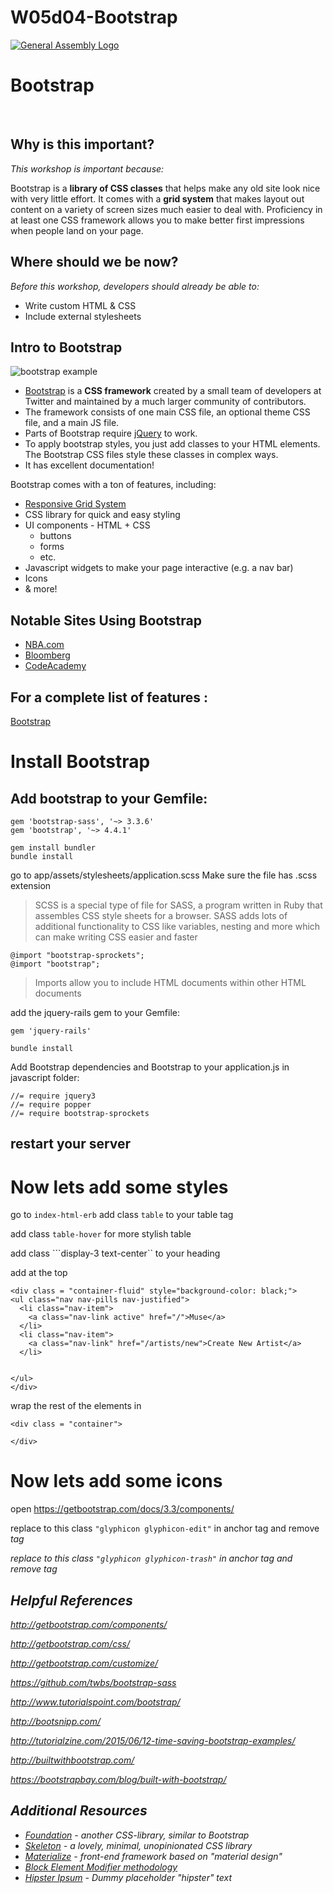 # W05d04-Bootstrap
[![General Assembly Logo](https://camo.githubusercontent.com/1a91b05b8f4d44b5bbfb83abac2b0996d8e26c92/687474703a2f2f692e696d6775722e636f6d2f6b6538555354712e706e67)](https://generalassemb.ly/education/web-development-immersive)

# Bootstrap 
<br>

## Why is this important?
<!-- framing the "why" in big-picture/real world examples -->
*This workshop is important because:*

Bootstrap is a **library of CSS classes** that helps make any old site look nice with very little effort. It comes with a **grid system** that makes layout out content on a variety of screen sizes much easier to deal with. Proficiency in at least one CSS framework allows you to make better first impressions when people land on your page.



## Where should we be now?
<!-- call out the skills that are prerequisites -->
*Before this workshop, developers should already be able to:*

- Write custom HTML & CSS
- Include external stylesheets



## Intro to Bootstrap
![bootstrap example](https://upload.wikimedia.org/wikipedia/commons/thumb/6/66/Twitter_Bootstrap_Under_Firefox_32.png/1200px-Twitter_Bootstrap_Under_Firefox_32.png)

* [Bootstrap](http://getbootstrap.com/) is a **CSS framework** created by a small team of developers at Twitter and maintained by a much larger community of contributors.
* The framework consists of one main CSS file, an optional theme CSS file, and a main JS file.
* Parts of Bootstrap require [jQuery](https://code.jquery.com/) to work.
* To apply bootstrap styles, you just add classes to your HTML elements. The Bootstrap CSS files style these classes in complex ways.
* It has excellent documentation!

Bootstrap comes with a ton of features, including:

- [Responsive Grid System](https://getbootstrap.com/docs/4.0/examples/grid/)
- CSS library for quick and easy styling
- UI components - HTML + CSS
  - buttons
  - forms
  - etc.
- Javascript widgets to make your page interactive (e.g. a nav bar)
- Icons
- & more!

## Notable Sites Using Bootstrap

* [NBA.com](http://www.nba.com/)
* [Bloomberg](http://www.bloomberg.com/)
* [CodeAcademy](https://www.codecademy.com/)



## For a complete list of features :  

[Bootstrap](http://getbootstrap.com/)



# Install Bootstrap
## Add bootstrap to your Gemfile:
```
gem 'bootstrap-sass', '~> 3.3.6'
gem 'bootstrap', '~> 4.4.1'

```
```
gem install bundler
bundle install
```
 go to app/assets/stylesheets/application.scss 
 Make sure the file has .scss extension 

 > SCSS is a special type of file for SASS, a program written in Ruby that assembles CSS style sheets for a browser. SASS adds lots of additional functionality to CSS like variables, nesting and more which can make writing CSS easier and faster
```
@import "bootstrap-sprockets";
@import "bootstrap";
```
> Imports allow you to include HTML documents within other HTML documents 

add the jquery-rails gem to your Gemfile:
```
gem 'jquery-rails'
```
```
bundle install
```

Add Bootstrap dependencies and Bootstrap to your application.js in javascript folder:
```
//= require jquery3
//= require popper
//= require bootstrap-sprockets
```
## restart your server


# Now lets add some styles 


go to ```index-html-erb``` add class ```table``` to your table tag

add class ```table-hover``` for more stylish table 

add class ```display-3 text-center`` to your heading

add at the top 
```
<div class = "container-fluid" style="background-color: black;">
<ul class="nav nav-pills nav-justified">
  <li class="nav-item">
    <a class="nav-link active" href="/">Muse</a>
  </li>
  <li class="nav-item">
    <a class="nav-link" href="/artists/new">Create New Artist</a>
  </li>
 
 
</ul>
</div>
```
wrap the rest of the elements in 
```
<div class = "container">

</div>
```

# Now lets add some icons

open https://getbootstrap.com/docs/3.3/components/

replace to this class  ```"glyphicon glyphicon-edit"``` in anchor tag
and remove <i> tag

replace to this class  ```"glyphicon glyphicon-trash"``` in anchor tag
and remove <i> tag





## Helpful References

http://getbootstrap.com/components/

http://getbootstrap.com/css/

http://getbootstrap.com/customize/

https://github.com/twbs/bootstrap-sass

http://www.tutorialspoint.com/bootstrap/

http://bootsnipp.com/

http://tutorialzine.com/2015/06/12-time-saving-bootstrap-examples/

http://builtwithbootstrap.com/

https://bootstrapbay.com/blog/built-with-bootstrap/

## Additional Resources

- [Foundation](http://foundation.zurb.com/) - another CSS-library, similar to Bootstrap
- [Skeleton](http://getskeleton.com/) - a lovely, minimal, unopinionated CSS library
- [Materialize](http://materializecss.com/) - front-end framework based on "material design"
- [Block Element Modifier methodology](http://getbem.com/introduction/)
- [Hipster Ipsum](http://hipsum.co/) - Dummy placeholder "hipster" text
